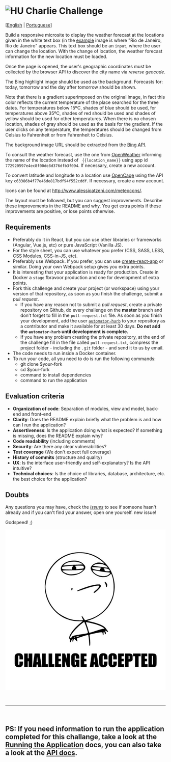 # <img src="https://avatars1.githubusercontent.com/u/7063040?v=4&s=200.jpg" alt="HU" width="24" /> Charlie Challenge

[[English](README.md) | [Portuguese](README.pt.md)]

Build a responsive microsite to display the weather forecast at the locations given in the white text box (in the [example](./exemplo.jpg) image is where "Rio de Janeiro, Rio de Janeiro" appears. This text box should be an `input`, where the user can change the location. With the change of location, the weather forecast information for the new location must be loaded.

Once the page is opened, the user's geographic coordinates must be collected by the browser API to discover the city name via _reverse geocode_.

The Bing highlight image should be used as the background. Forecasts for: today, tomorrow and the day after tomorrow should be shown.

Note that there is a gradient superimposed on the original image, in fact this color reflects the current temperature of the place searched for the three dates. For temperatures below 15ºC, shades of blue should be used, for temperatures above 35ºC, shades of red should be used and shades of yellow should be used for other temperatures. When there is no chosen location, shades of gray should be used as the basis for the gradient. If the user clicks on any temperature, the temperatures should be changed from Celsius to Fahrenheit or from Fahrenheit to Celsius.

The background image URL should be extracted from the [Bing API](https://www.bing.com/HPImageArchive.aspx?format=js&idx=0&n=1&mkt=pt-US).

To consult the weather forecast, use the one from [OpenWeather](http://api.openweathermap.org/data/2.5/weather?q={{location_name}}&APPID=772920597e4ec8f00de8d376dfb3f094) informing the name of the location instead of ` {{location_name}}` using app id `772920597e4ec8f00de8d376dfb3f094`. If necessary, create a new account.

To convert latitude and longitude to a location use [OpenCage](https://api.opencagedata.com/geocode/v1/json?q={{latitude}},{{longitude}}&key=c63386b4f77e46de817bdf94f552cddf&language=en) using the API key `c63386b4f77e46de817bdf94f552cddf`. If necessary, create a new account.

Icons can be found at http://www.alessioatzeni.com/meteocons/.

The layout must be followed, but you can suggest improvements. Describe these improvements in the README and why. You get extra points if these improvements are positive, or lose points otherwise.

## Requirements

-   Preferably do it in React, but you can use other libraries or frameworks (Angular, Vue.js, etc) or pure JavaScript (Vanilla JS).
-   For the style sheet, you can use whatever you prefer (CSS, SASS, LESS, CSS Modules, CSS-in-JS, etc).
-   Preferably use Webpack. If you prefer, you can use [create-react-app](https://github.com/facebook/create-react-app) or similar. Doing your own Webpack setup gives you extra points.
-   It is interesting that your application is ready for production. Create in Docker a `stage` fbravoor production and one for development of extra points.
-   Fork this challenge and create your project (or workspace) using your version of that repository, as soon as you finish the challenge, submit a _pull request_.
    -   If you have any reason not to submit a _pull request_, create a private repository on Github, do every challenge on the **master** branch and don't forget to fill in the `pull-request.txt` file. As soon as you finish your development, add the user [`automator-hurb`](https://github.com/automator-hurb) to your repository as a contributor and make it available for at least 30 days. **Do not add the `automator-hurb` until development is complete.**
    -   If you have any problem creating the private repository, at the end of the challenge fill in the file called `pull-request.txt`, compress the project folder - including the `.git` folder - and send it to us by email.
-   The code needs to run inside a Docker container.
-   To run your code, all you need to do is run the following commands:
    -   git clone \$your-fork
    -   cd \$your-fork
    -   command to install dependencies
    -   command to run the application

## Evaluation criteria

-   **Organization of code**: Separation of modules, view and model, back-end and front-end
-   **Clarity**: Does the README explain briefly what the problem is and how can I run the application?
-   **Assertiveness**: Is the application doing what is expected? If something is missing, does the README explain why?
-   **Code readability** (including comments)
-   **Security**: Are there any clear vulnerabilities?
-   **Test coverage** (We don't expect full coverage)
-   **History of commits** (structure and quality)
-   **UX**: Is the interface user-friendly and self-explanatory? Is the API intuitive?
-   **Technical choices**: Is the choice of libraries, database, architecture, etc. the best choice for the application?

## Doubts

Any questions you may have, check the [_issues_](https://github.com/HurbCom/challenge-charlie/issues) to see if someone hasn't already and if you can't find your answer, open one yourself. new issue!

Godspeed! ;)

<p align="center">
  <img src="ca.jpg" alt="Challange accepted" />
</p>

<br />

---

<br />

## PS: If you need information to run the application completed for this challange, take a look at the [Running the Application](./docs/running.md) docs, you can also take a look at the [API docs](./docs/api.md).

